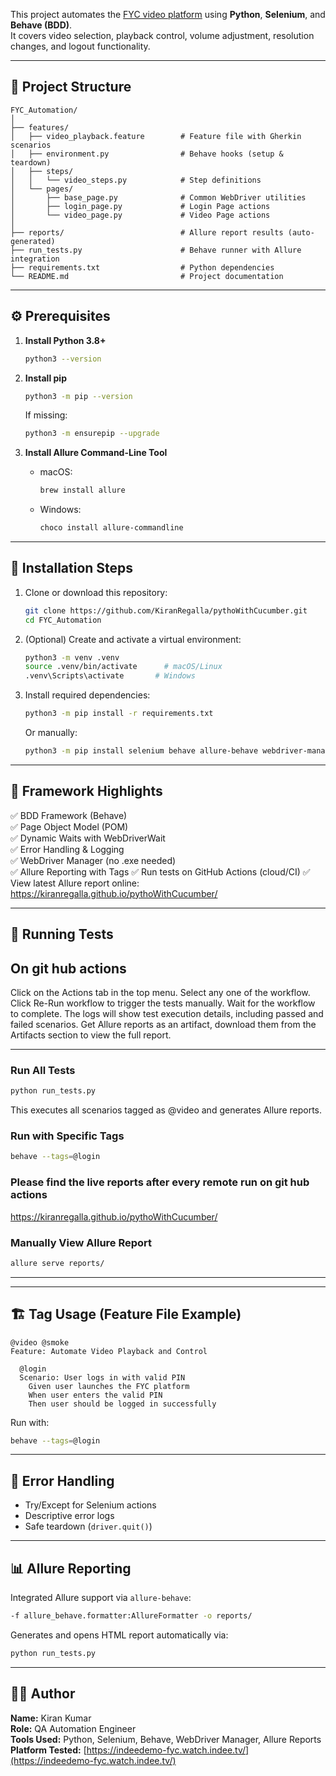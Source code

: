 This project automates the [FYC video platform](https://indeedemo-fyc.watch.indee.tv/) using **Python**, **Selenium**, and **Behave (BDD)**.  
It covers video selection, playback control, volume adjustment, resolution changes, and logout functionality.

---

## 📁 Project Structure
```
FYC_Automation/
│
├── features/
│   ├── video_playback.feature        # Feature file with Gherkin scenarios
│   ├── environment.py                # Behave hooks (setup & teardown)
│   ├── steps/
│   │   └── video_steps.py            # Step definitions
│   └── pages/
│       ├── base_page.py              # Common WebDriver utilities
│       ├── login_page.py             # Login Page actions
│       └── video_page.py             # Video Page actions
│
├── reports/                          # Allure report results (auto-generated)
├── run_tests.py                      # Behave runner with Allure integration
├── requirements.txt                  # Python dependencies
└── README.md                         # Project documentation
```

---

## ⚙️ Prerequisites

1. **Install Python 3.8+**
   ```bash
   python3 --version
   ```

2. **Install pip**
   ```bash
   python3 -m pip --version
   ```
   If missing:
   ```bash
   python3 -m ensurepip --upgrade
   ```

3. **Install Allure Command-Line Tool**
   - macOS:
     ```bash
     brew install allure
     ```
   - Windows:
     ```bash
     choco install allure-commandline
     ```

---

## 🧩 Installation Steps

1. Clone or download this repository:
   ```bash
   git clone https://github.com/KiranRegalla/pythoWithCucumber.git
   cd FYC_Automation
   ```

2. (Optional) Create and activate a virtual environment:
   ```bash
   python3 -m venv .venv
   source .venv/bin/activate      # macOS/Linux
   .venv\Scripts\activate       # Windows
   ```

3. Install required dependencies:
   ```bash
   python3 -m pip install -r requirements.txt
   ```

   Or manually:
   ```bash
   python3 -m pip install selenium behave allure-behave webdriver-manager allure-pytest
   ```

---

## 🧠 Framework Highlights

✅ BDD Framework (Behave)  
✅ Page Object Model (POM)  
✅ Dynamic Waits with WebDriverWait  
✅ Error Handling & Logging  
✅ WebDriver Manager (no .exe needed)  
✅ Allure Reporting with Tags
✅ Run tests on GitHub Actions (cloud/CI)
✅ View latest Allure report online: https://kiranregalla.github.io/pythoWithCucumber/

---

## 🚀 Running Tests

## On git hub actions

Click on the Actions tab in the top menu.
Select any one of the workflow.
Click Re-Run workflow to trigger the tests manually.
Wait for the workflow to complete. The logs will show test execution details, including passed and failed scenarios.
Get Allure reports as an artifact, download them from the Artifacts section to view the full report.

---
### Run All Tests
```bash
python run_tests.py
```

This executes all scenarios tagged as @video and generates Allure reports.

### Run with Specific Tags
```bash
behave --tags=@login
```
### Please find the live reports after every remote run on git hub actions
https://kiranregalla.github.io/pythoWithCucumber/ 

### Manually View Allure Report
```bash
allure serve reports/
```
---
---

## 🏗️ Tag Usage (Feature File Example)
```gherkin
@video @smoke
Feature: Automate Video Playback and Control

  @login
  Scenario: User logs in with valid PIN
    Given user launches the FYC platform
    When user enters the valid PIN
    Then user should be logged in successfully
```

Run with:
```bash
behave --tags=@login
```

---

## 🧾 Error Handling

- Try/Except for Selenium actions  
- Descriptive error logs  
- Safe teardown (`driver.quit()`)  

---

## 📊 Allure Reporting

Integrated Allure support via `allure-behave`:
```bash
-f allure_behave.formatter:AllureFormatter -o reports/
```
Generates and opens HTML report automatically via:
```bash
python run_tests.py
```

---
## 👨‍💻 Author
**Name:** Kiran Kumar  
**Role:** QA Automation Engineer  
**Tools Used:** Python, Selenium, Behave, WebDriver Manager, Allure Reports  
**Platform Tested:** [https://indeedemo-fyc.watch.indee.tv/](https://indeedemo-fyc.watch.indee.tv/)
